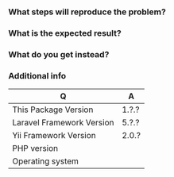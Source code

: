### What steps will reproduce the problem?

### What is the expected result?

### What do you get instead?

### Additional info

| Q                         | A
| ------------------------- | ---
| This Package Version      | 1.?.?
| Laravel Framework Version | 5.?.?
| Yii Framework Version     | 2.0.?
| PHP version               | 
| Operating system          |
